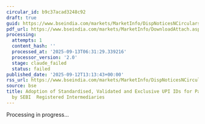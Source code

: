 ```yaml
---
circular_id: b9c37acad3248c92
draft: true
guid: https://www.bseindia.com/markets/MarketInfo/DispNoticesNCirculars.aspx?Noticeid={FE2C670F-6D0A-4483-A11F-FC33C50DAD6C}&noticeno=20250912-90&dt=09/12/2025&icount=90&totcount=103&flag=0
pdf_url: https://www.bseindia.com/markets/MarketInfo/DownloadAttach.aspx?id=20250912-90&attachedId=a9879109-71f5-4243-8bcc-45e02f02312f
processing:
  attempts: 1
  content_hash: ''
  processed_at: '2025-09-13T06:31:29.339216'
  processor_version: '2.0'
  stage: claude_failed
  status: failed
published_date: '2025-09-12T13:13:43+00:00'
rss_url: https://www.bseindia.com/markets/MarketInfo/DispNoticesNCirculars.aspx?Noticeid={FE2C670F-6D0A-4483-A11F-FC33C50DAD6C}&noticeno=20250912-90&dt=09/12/2025&icount=90&totcount=103&flag=0
source: bse
title: Adoption of Standardised, Validated and Exclusive UPI IDs for Payment Collection
  by SEBI  Registered Intermediaries
---
```


Processing in progress...